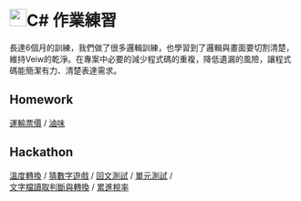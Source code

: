 # <img src=https://static.wixstatic.com/media/5a71f2_0f4c475255a540eeafdb78445852d7fe~mv2.png/v1/fill/w_170,h_170,al_c,usm_0.66_1.00_0.01/5a71f2_0f4c475255a540eeafdb78445852d7fe~mv2.png height=30></img>C# 作業練習
長達6個月的訓練，我們做了很多邏輯訓練，也學習到了邏輯與畫面要切割清楚，維持Veiw的乾淨。在專案中必要的減少程式碼的重複，降低遺漏的風險，讓程式碼能簡潔有力、清楚表達需求。
## Homework  
[運輸票價](https://github.com/KuanTsai/C-Sharp-practice/tree/master/Homework_001/%E9%81%8B%E8%BC%B8%E7%A5%A8%E5%83%B9) / 
[滷味](https://github.com/KuanTsai/C-Sharp-practice/tree/master/Homework_002/%E6%BB%B7%E5%91%B3)
    
## Hackathon
[溫度轉換](https://github.com/KuanTsai/C-Sharp-practice/tree/master/Hackathon20180226/%E6%BA%AB%E5%BA%A6%E8%BD%89%E6%8F%9B) / 
[猜數字遊戲](https://github.com/KuanTsai/C-Sharp-practice/tree/master/Hackathon20180226/%E7%8C%9C%E6%95%B8%E5%AD%97%E9%81%8A%E6%88%B2) / 
[回文測試](https://github.com/KuanTsai/C-Sharp-practice/tree/master/Hackathon20180313/%E5%9B%9E%E6%96%87%E6%B8%AC%E8%A9%A6) / 
[單元測試](https://github.com/KuanTsai/C-Sharp-practice/tree/master/Hackathon20180313/%E5%9B%9E%E6%96%87%E6%B8%AC%E8%A9%A6Tests) /  
[文字檔讀取判斷與轉換](https://github.com/KuanTsai/C-Sharp-practice/tree/master/Hackathon20180313/%E6%96%87%E5%AD%97%E6%AA%94%E8%AE%80%E5%8F%96%E5%88%A4%E6%96%B7%E8%88%87%E8%BD%89%E6%8F%9B) / 
[累進稅率](https://github.com/KuanTsai/C-Sharp-practice/tree/master/Hackathon20180313/%E7%B4%AF%E9%80%B2%E7%A8%85%E7%8E%87)


